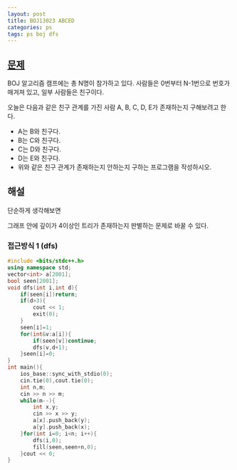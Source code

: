 ```yaml
---
layout: post
title: BOJ13023 ABCED
categories: ps
tags: ps boj dfs
---
```

## [문제](https://www.acmicpc.net/problem/13023)
BOJ 알고리즘 캠프에는 총 N명이 참가하고 있다. 사람들은 0번부터 N-1번으로 번호가 매겨져 있고, 일부 사람들은 친구이다.

오늘은 다음과 같은 친구 관계를 가진 사람 A, B, C, D, E가 존재하는지 구해보려고 한다.

- A는 B와 친구다.
- B는 C와 친구다.
- C는 D와 친구다.
- D는 E와 친구다.
- 위와 같은 친구 관계가 존재하는지 안하는지 구하는 프로그램을 작성하시오.



## 해설
단순하게 생각해보면  

그래프 안에 깊이가 4이상인 트리가 존재하는지 판별하는 문제로 바꿀 수 있다.  


### 접근방식 1 (dfs)
```cpp
#include <bits/stdc++.h>
using namespace std;
vector<int> a[2001];
bool seen[2001];
void dfs(int i,int d){
    if(seen[i])return;
    if(d>3){
        cout << 1;
        exit(0);
    }
    seen[i]=1;
    for(int&v:a[i]){
        if(seen[v])continue;
        dfs(v,d+1);
    }seen[i]=0;
}
int main(){
    ios_base::sync_with_stdio(0);
    cin.tie(0),cout.tie(0);
    int n,m;
    cin >> n >> m;
    while(m--){
        int x,y;
        cin >> x >> y;
        a[x].push_back(y);
        a[y].push_back(x);
    }for(int i=0; i<n; i++){
        dfs(i,0);
        fill(seen,seen+n,0);
    }cout << 0;
}
```